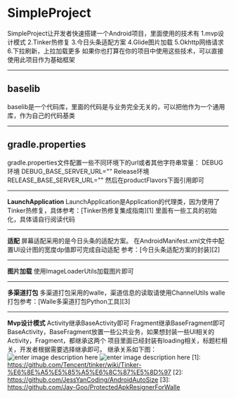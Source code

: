 # SimpleProject
SimpleProject让开发者快速搭建一个Android项目，里面使用的技术有 1.mvp设计模式 
2.Tinker热修复 
3.今日头条适配方案 
4.Glide图片加载 
5.Okhttp网络请求 
6.下拉刷新，上拉加载更多
如果你也打算在你的项目中使用这些技术，可以直接使用此项目作为基础框架


----------

**baselib**
-----------

baselib是一个代码库，里面的代码是与业务完全无关的，可以把他作为一个通用库，作为自己的代码基类

----------

**gradle.properties**
---------------------

gradle.properties文件配置一些不同环境下的url或者其他字符串常量：
DEBUG环境
DEBUG_BASE_SERVER_URL=""
Release环境
RELEASE_BASE_SERVER_URL=""
然后在productFlavors下面引用即可


----------


**LaunchApplication**
LaunchApplication是Application的代理类，因为使用了Tinker热修复，具体参考：[Tinker热修复集成指南][1]
里面有一些工具的初始化，具体请自行阅读代码


----------


**适配**
屏幕适配采用的是今日头条的适配方案。
在AndroidManifest.xml文件中配置UI设计图的宽度dp值即可完成自动适配
参考：[今日头条适配方案的封装][2]


----------
**图片加载**
使用ImageLoaderUtils加载图片即可


----------
**多渠道打包**
多渠道打包采用的walle，渠道信息的读取请使用ChannelUtils
walle打包参考：[Walle多渠道打包Python工具][3]


----------
**Mvp设计模式**
Activity继承BaseActivity即可
Fragment继承BaseFragment即可
BaseActivity，BaseFragment放置一些公共业务，如果想封装一些UI相关的Activity，Fragment，都继承这两个
项目里面已经封装有loading相关，标题栏相关，开发者根据需要选择继承即可。
继承关系如下图：
![enter image description here](https://github.com/zhongxiong00/SimpleProject/blob/master/pics/activity.jpg)
![enter image description here](https://github.com/zhongxiong00/SimpleProject/blob/master/pics/fragment.jpg)
  [1]: https://github.com/Tencent/tinker/wiki/Tinker-%E6%8E%A5%E5%85%A5%E6%8C%87%E5%8D%97
  [2]: https://github.com/JessYanCoding/AndroidAutoSize
  [3]: https://github.com/Jay-Goo/ProtectedApkResignerForWalle
